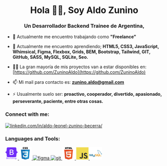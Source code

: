 <h1 align="center">Hola 🖖🏽, Soy Aldo Zunino</h1>
<h3 align="center">Un Desarrollador Backend Trainee de Argentina,</h3>

- 🔭 Actualmente me encuentro trabajando como **"Freelance"**

- 🌱 Actualmente me encuentro aprendiendo; **HTML5, CSS3, JavaScript, Whimsical, Figma, Flexbox, Grids, BEM, Bootstrap, Tailwind, GIT, GitHub, SASS, MySQL, SQLite, Seo.**

- 👨‍💻 La gran mayoría de mis proyectos van a estar disponibles en: [https://github.com/ZuninoAldo](https://github.com/ZuninoAldo)

- 📫 Mi mail para contacto es: **zunino.aldo@gmail.com**

- ⚡ Usualmente suelo ser: **proactivo, cooperador, divertido, apasionado, perseverante, paciente, entre otras cosas.**

<h3 align="left">Connect with me:</h3>
<p align="left">
<a href="https://linkedin.com/in/linkedin.com/in/aldo-leonel-zunino-becerra/" target="blank"><img align="center" src="https://raw.githubusercontent.com/rahuldkjain/github-profile-readme-generator/master/src/images/icons/Social/linked-in-alt.svg" alt="linkedin.com/in/aldo-leonel-zunino-becerra/" height="30" width="40" /></a>
</p>

<h3 align="left">Languages and Tools:</h3>
<p align="left"> <a href="https://getbootstrap.com" target="_blank" rel="noreferrer"> <img src="https://raw.githubusercontent.com/devicons/devicon/master/icons/bootstrap/bootstrap-plain-wordmark.svg" alt="bootstrap" width="40" height="40"/> </a> <a href="https://www.w3schools.com/css/" target="_blank" rel="noreferrer"> <img src="https://raw.githubusercontent.com/devicons/devicon/master/icons/css3/css3-original-wordmark.svg" alt="css3" width="40" height="40"/> </a> <a href="https://www.figma.com/" target="_blank" rel="noreferrer"> <img src="https://www.vectorlogo.zone/logos/figma/figma-icon.svg" alt="figma" width="40" height="40"/> </a> <a href="https://git-scm.com/" target="_blank" rel="noreferrer"> <img src="https://www.vectorlogo.zone/logos/git-scm/git-scm-icon.svg" alt="git" width="40" height="40"/> </a> <a href="https://www.w3.org/html/" target="_blank" rel="noreferrer"> <img src="https://raw.githubusercontent.com/devicons/devicon/master/icons/html5/html5-original-wordmark.svg" alt="html5" width="40" height="40"/> </a> <a href="https://developer.mozilla.org/en-US/docs/Web/JavaScript" target="_blank" rel="noreferrer"> <img src="https://raw.githubusercontent.com/devicons/devicon/master/icons/javascript/javascript-original.svg" alt="javascript" width="40" height="40"/> </a> <a href="https://www.mysql.com/" target="_blank" rel="noreferrer"> <img src="https://raw.githubusercontent.com/devicons/devicon/master/icons/mysql/mysql-original-wordmark.svg" alt="mysql" width="40" height="40"/> </a> </p>
